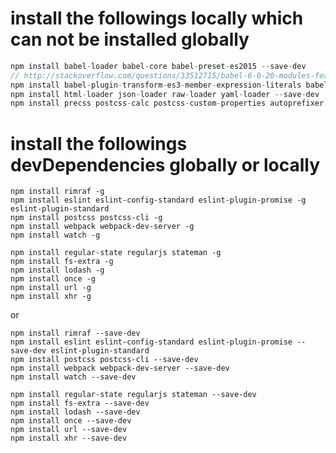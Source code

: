 <!--
@Author: Yingya Zhang <zyy>
@Date:   2016-06-25 21:25:00
@Email:  zyy7259@gmail.com
@Last modified by:   zyy
@Last modified time: 2016-07-09 23:28:07
-->

# install the followings locally which can not be installed globally

```javascript
npm install babel-loader babel-core babel-preset-es2015 --save-dev
// http://stackoverflow.com/questions/33512715/babel-6-0-20-modules-feature-not-work-in-ie8
npm install babel-plugin-transform-es3-member-expression-literals babel-plugin-transform-es3-property-literals --save-dev
npm install html-loader json-loader raw-loader yaml-loader --save-dev
npm install precss postcss-calc postcss-custom-properties autoprefixer --save-dev
```

# install the followings devDependencies globally or locally

```
npm install rimraf -g
npm install eslint eslint-config-standard eslint-plugin-promise -g eslint-plugin-standard
npm install postcss postcss-cli -g
npm install webpack webpack-dev-server -g
npm install watch -g

npm install regular-state regularjs stateman -g
npm install fs-extra -g
npm install lodash -g
npm install once -g
npm install url -g
npm install xhr -g
```

or

```
npm install rimraf --save-dev
npm install eslint eslint-config-standard eslint-plugin-promise --save-dev eslint-plugin-standard
npm install postcss postcss-cli --save-dev
npm install webpack webpack-dev-server --save-dev
npm install watch --save-dev

npm install regular-state regularjs stateman --save-dev
npm install fs-extra --save-dev
npm install lodash --save-dev
npm install once --save-dev
npm install url --save-dev
npm install xhr --save-dev
```
